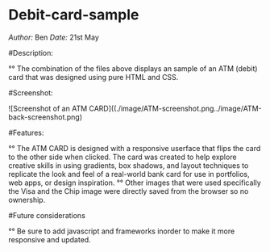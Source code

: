 # Debit-card-sample


*Author:* Ben
*Date:* 21st May

#Description: 

°° The combination of the files above displays an sample of an ATM (debit) card that was designed using pure HTML and CSS.

#Screenshot:

![Screenshot of an ATM CARD]((./image/ATM-screenshot.png../image/ATM-back-screenshot.png)

#Features: 

°° The ATM CARD is designed with a responsive userface that flips the card to the other side when clicked. The card was created to help explore creative skills in using gradients, box shadows, and layout techniques to replicate the look and feel of a real-world bank card for use in portfolios, web apps, or design inspiration. °° Other images that were used specifically the Visa and the Chip image were directly saved from the browser so no ownership.

#Future considerations 

°° Be sure to add javascript and frameworks inorder to make it more responsive and updated.
